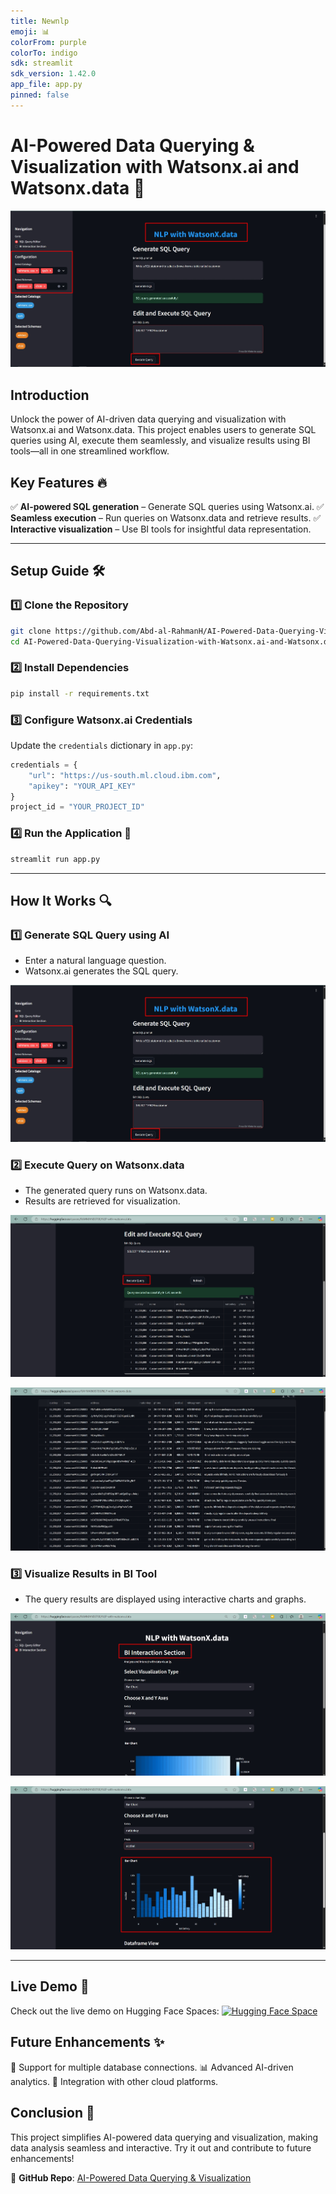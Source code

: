 ```yaml
---
title: Newnlp
emoji: 📊
colorFrom: purple
colorTo: indigo
sdk: streamlit
sdk_version: 1.42.0
app_file: app.py
pinned: false
---
```


# AI-Powered Data Querying & Visualization with Watsonx.ai and Watsonx.data 🚀

![Project Banner](images/0.jpg)

## Introduction
Unlock the power of AI-driven data querying and visualization with Watsonx.ai and Watsonx.data. This project enables users to generate SQL queries using AI, execute them seamlessly, and visualize results using BI tools—all in one streamlined workflow.

## Key Features 🔥
✅ **AI-powered SQL generation** – Generate SQL queries using Watsonx.ai.
✅ **Seamless execution** – Run queries on Watsonx.data and retrieve results.
✅ **Interactive visualization** – Use BI tools for insightful data representation.

---

## Setup Guide 🛠️

### 1️⃣ Clone the Repository
```bash
git clone https://github.com/Abd-al-RahmanH/AI-Powered-Data-Querying-Visualization-with-Watsonx.ai-and-Watsonx.data.git
cd AI-Powered-Data-Querying-Visualization-with-Watsonx.ai-and-Watsonx.data
```

### 2️⃣ Install Dependencies
```bash
pip install -r requirements.txt
```

### 3️⃣ Configure Watsonx.ai Credentials
Update the `credentials` dictionary in `app.py`:
```python
credentials = {
    "url": "https://us-south.ml.cloud.ibm.com",
    "apikey": "YOUR_API_KEY"
}
project_id = "YOUR_PROJECT_ID"
```

### 4️⃣ Run the Application 🚀
```bash
streamlit run app.py
```

---

## How It Works 🔍

### **1️⃣ Generate SQL Query using AI**
- Enter a natural language question.
- Watsonx.ai generates the SQL query.

![SQL Generation](images/0.jpg)

### **2️⃣ Execute Query on Watsonx.data**
- The generated query runs on Watsonx.data.
- Results are retrieved for visualization.

![SQL Generation](images/1.jpg)

![SQL Generation](images/1.5.jpg)

### **3️⃣ Visualize Results in BI Tool**
- The query results are displayed using interactive charts and graphs.

![SQL Generation](images/2.jpg)

![SQL Generation](images/3.jpg)

---

## Live Demo 🎯
Check out the live demo on Hugging Face Spaces:
[![Hugging Face Space](https://img.shields.io/badge/Hugging%20Face-Spaces-orange)](https://huggingface.co/spaces/RAHMAN00700/newnlp)

## Future Enhancements ✨
🚀 Support for multiple database connections.
📊 Advanced AI-driven analytics.
🔄 Integration with other cloud platforms.

## Conclusion 🎯
This project simplifies AI-powered data querying and visualization, making data analysis seamless and interactive. Try it out and contribute to future enhancements!

🔗 **GitHub Repo**: [AI-Powered Data Querying & Visualization](https://github.com/Abd-al-RahmanH/AI-Powered-Data-Querying-Visualization-with-Watsonx.ai-and-Watsonx.data)

